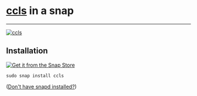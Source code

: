 # [ccls](https://github.com/MaskRay/ccls) in a snap #

-------------------------------------------------------------------------------

[![ccls](https://snapcraft.io/ccls/badge.svg)](https://snapcraft.io/ccls)

## Installation ##

[![Get it from the Snap Store](https://snapcraft.io/static/images/badges/en/snap-store-black.svg)](https://snapcraft.io/ccls)

``` shell
sudo snap install ccls
```

([Don't have snapd installed?](https://snapcraft.io/docs/core/install))
